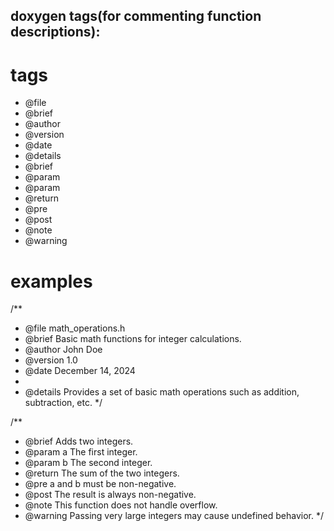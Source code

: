 ## doxygen tags(for commenting function descriptions):

# tags
 * @file
 * @brief
 * @author
 * @version
 * @date
 * @details
 * @brief
 * @param
 * @param
 * @return
 * @pre
 * @post
 * @note
 * @warning

# examples
/**
 * @file math_operations.h
 * @brief Basic math functions for integer calculations.
 * @author John Doe
 * @version 1.0
 * @date December 14, 2024
 *
 * @details Provides a set of basic math operations such as addition, subtraction, etc.
 */

/**
 * @brief Adds two integers.
 * @param a The first integer.
 * @param b The second integer.
 * @return The sum of the two integers.
 * @pre a and b must be non-negative.
 * @post The result is always non-negative.
 * @note This function does not handle overflow.
 * @warning Passing very large integers may cause undefined behavior.
 */